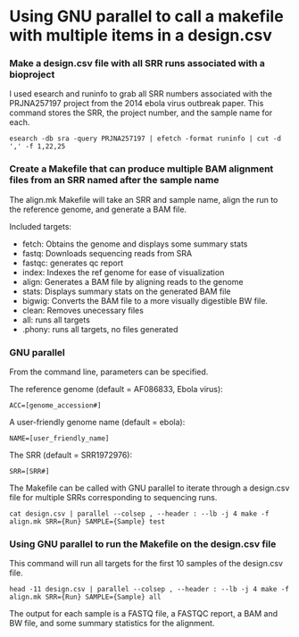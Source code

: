 # Using GNU parallel to call a makefile with multiple items in a design.csv
### Make a design.csv file with all SRR runs associated with a bioproject
I used esearch and runinfo to grab all SRR numbers associated with the PRJNA257197 project from the 2014 ebola virus outbreak paper. This command stores the SRR, the project number, and the sample name for each.
```
esearch -db sra -query PRJNA257197 | efetch -format runinfo | cut -d ',' -f 1,22,25
```

### Create a Makefile that can produce multiple BAM alignment files from an SRR named after the sample name
The align.mk Makefile will take an SRR and sample name, align the run to the reference genome, and generate a BAM file.

Included targets:
- fetch: Obtains the genome and displays some summary stats
- fastq: Downloads sequencing reads from SRA
- fastqc: generates qc report
- index: Indexes the ref genome for ease of visualization
- align: Generates a BAM file by aligning reads to the genome
- stats: Displays summary stats on the generated BAM file
- bigwig: Converts the BAM file to a more visually digestible BW file.
- clean: Removes unecessary files
- all: runs all targets
- .phony: runs all targets, no files generated

### GNU parallel
From the command line, parameters can be specified.

The reference genome (default = AF086833, Ebola virus):
```
ACC=[genome_accession#]
````

A user-friendly genome name (default = ebola):
```
NAME=[user_friendly_name]
```

The SRR (default = SRR1972976):
```
SRR=[SRR#]
```

The Makefile can be called with GNU parallel to iterate through a design.csv file for multiple SRRs corresponding to sequencing runs.
```
cat design.csv | parallel --colsep , --header : --lb -j 4 make -f align.mk SRR={Run} SAMPLE={Sample} test
```

### Using GNU parallel to run the Makefile on the design.csv file
This command will run all targets for the first 10 samples of the design.csv file.
```
head -11 design.csv | parallel --colsep , --header : --lb -j 4 make -f align.mk SRR={Run} SAMPLE={Sample} all
```

The output for each sample is a FASTQ file, a FASTQC report, a BAM and BW file, and some summary statistics for the alignment.


